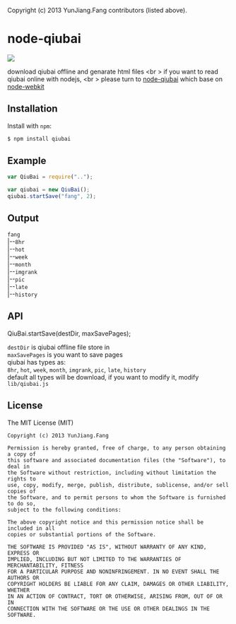 Copyright (c) 2013 YunJiang.Fang contributors (listed above).

node-qiubai
===========
![](http://pic27.nipic.com/20130304/2045591_114304202119_2.jpg)

download qiubai offline and genarate html files <br \>
if you want to read qiubai online with nodejs, <br \>
please turn to [node-qiubai] which base on [node-webkit]

Installation
------------

Install with `npm`:

``` bash
$ npm install qiubai
```

Example
-------

``` js
var QiuBai = require("..");

var qiubai = new QiuBai();
qiubai.startSave("fang", 2);
```

Output
-------
`fang`<br />
|--`8hr`<br />
|--`hot`<br />
|--`week`<br />
|--`month`<br />
|--`imgrank`<br />
|--`pic`<br />
|--`late`<br />
|--`history`<br />

API
-------
QiuBai.startSave(destDir, maxSavePages);<br />

`destDir` is qiubai offline file store in<br />
`maxSavePages` is you want to save pages<br />
qiubai has types as:<br />
`8hr`, `hot`, `week`, `month`, `imgrank`, `pic`, `late`, `history`<br />
default all types will be download, if you want to modify it, modify `lib/qiubai.js`<br />

License
-------
The MIT License (MIT)

	Copyright (c) 2013 YunJiang.Fang

	Permission is hereby granted, free of charge, to any person obtaining a copy of
	this software and associated documentation files (the "Software"), to deal in
	the Software without restriction, including without limitation the rights to
	use, copy, modify, merge, publish, distribute, sublicense, and/or sell copies of
	the Software, and to permit persons to whom the Software is furnished to do so, 
	subject to the following conditions:

	The above copyright notice and this permission notice shall be included in all 
	copies or substantial portions of the Software.

	THE SOFTWARE IS PROVIDED "AS IS", WITHOUT WARRANTY OF ANY KIND, EXPRESS OR
	IMPLIED, INCLUDING BUT NOT LIMITED TO THE WARRANTIES OF MERCHANTABILITY, FITNESS
	FOR A PARTICULAR PURPOSE AND NONINFRINGEMENT. IN NO EVENT SHALL THE AUTHORS OR
	COPYRIGHT HOLDERS BE LIABLE FOR ANY CLAIM, DAMAGES OR OTHER LIABILITY, WHETHER
	IN AN ACTION OF CONTRACT, TORT OR OTHERWISE, ARISING FROM, OUT OF OR IN
	CONNECTION WITH THE SOFTWARE OR THE USE OR OTHER DEALINGS IN THE SOFTWARE.

[node-qiubai]: https://npmjs.org/package/node-qiubai
[node-webkit]: https://github.com/rogerwang/node-webkit
